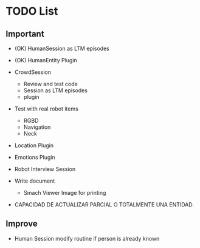 # TODO List


## Important

- (OK) HumanSession as LTM episodes

- (OK) HumanEntity Plugin

- CrowdSession
	+ Review and test code
	+ Session as LTM episodes
	+ plugin

- Test with real robot items
	+ RGBD
	+ Navigation
	+ Neck

- Location Plugin

- Emotions Plugin

- Robot Interview Session

- Write document
	+ Smach Viewer Image for printing

- CAPACIDAD DE ACTUALIZAR PARCIAL O TOTALMENTE UNA ENTIDAD. 

## Improve

- Human Session modify routine if person is already known
